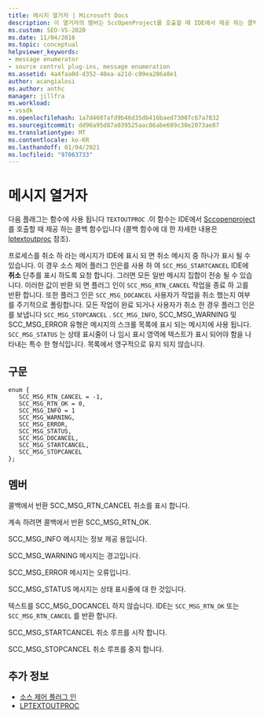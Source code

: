```yaml
---
title: 메시지 열거자 | Microsoft Docs
description: 이 열거자의 멤버는 SccOpenProject를 호출할 때 IDE에서 제공 하는 콜백 함수인 TEXTOUTPROC 함수에 사용 됩니다.
ms.custom: SEO-VS-2020
ms.date: 11/04/2016
ms.topic: conceptual
helpviewer_keywords:
- message enumerator
- source control plug-ins, message enumeration
ms.assetid: 4a4faa0d-d352-40ea-a21d-c09ea286a8e1
author: acangialosi
ms.author: anthc
manager: jillfra
ms.workload:
- vssdk
ms.openlocfilehash: 1a7d4607afd9b46d35db416baed73007c67a7832
ms.sourcegitcommit: dd96a95d87a039525aac86abe689c30e2073ae87
ms.translationtype: MT
ms.contentlocale: ko-KR
ms.lasthandoff: 01/04/2021
ms.locfileid: "97863733"
---
```

# <a name="message-enumerator"></a>메시지 열거자
다음 플래그는 함수에 사용 됩니다 `TEXTOUTPROC` .이 함수는 IDE에서 [Sccopenproject](../extensibility/sccopenproject-function.md) 를 호출할 때 제공 하는 콜백 함수입니다 (콜백 함수에 대 한 자세한 내용은 [lptextoutproc](../extensibility/lptextoutproc.md) 참조).

 프로세스를 취소 하 라는 메시지가 IDE에 표시 되 면 취소 메시지 중 하나가 표시 될 수 있습니다. 이 경우 소스 제어 플러그 인은를 사용 하 여 `SCC_MSG_STARTCANCEL` IDE에 **취소** 단추를 표시 하도록 요청 합니다. 그러면 모든 일반 메시지 집합이 전송 될 수 있습니다. 이러한 값이 반환 되 면 플러그 인이 `SCC_MSG_RTN_CANCEL` 작업을 종료 하 고를 반환 합니다. 또한 플러그 인은 `SCC_MSG_DOCANCEL` 사용자가 작업을 취소 했는지 여부를 주기적으로 폴링합니다. 모든 작업이 완료 되거나 사용자가 취소 한 경우 플러그 인은를 보냅니다 `SCC_MSG_STOPCANCEL` . `SCC_MSG_INFO`, SCC_MSG_WARNING 및 SCC_MSG_ERROR 유형은 메시지의 스크롤 목록에 표시 되는 메시지에 사용 됩니다. `SCC_MSG_STATUS` 는 상태 표시줄이 나 임시 표시 영역에 텍스트가 표시 되어야 함을 나타내는 특수 한 형식입니다. 목록에서 영구적으로 유지 되지 않습니다.

## <a name="syntax"></a>구문

```
enum { 
   SCC_MSG_RTN_CANCEL = -1, 
   SCC_MSG_RTN_OK = 0, 
   SCC_MSG_INFO = 1 
   SCC_MSG_WARNING, 
   SCC_MSG_ERROR, 
   SCC_MSG_STATUS, 
   SCC_MSG_DOCANCEL, 
   SCC_MSG_STARTCANCEL, 
   SCC_MSG_STOPCANCEL 
};
```

## <a name="members"></a>멤버
 콜백에서 반환 SCC_MSG_RTN_CANCEL 취소를 표시 합니다.

 계속 하려면 콜백에서 반환 SCC_MSG_RTN_OK.

 SCC_MSG_INFO 메시지는 정보 제공 용입니다.

 SCC_MSG_WARNING 메시지는 경고입니다.

 SCC_MSG_ERROR 메시지는 오류입니다.

 SCC_MSG_STATUS 메시지는 상태 표시줄에 대 한 것입니다.

 텍스트를 SCC_MSG_DOCANCEL 하지 않습니다. IDE는 `SCC_MSG_RTN_OK` 또는 `SCC_MSG_RTN_CANCEL` 를 반환 합니다.

 SCC_MSG_STARTCANCEL 취소 루프를 시작 합니다.

 SCC_MSG_STOPCANCEL 취소 루프를 중지 합니다.

## <a name="see-also"></a>추가 정보
- [소스 제어 플러그 인](../extensibility/source-control-plug-ins.md)
- [LPTEXTOUTPROC](../extensibility/lptextoutproc.md)
